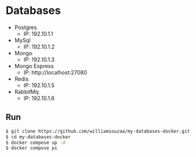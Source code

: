 # Databases

- Postgres
  - IP: 192.10.1.1
- MySql
  - IP: 192.10.1.2
- Mongo
  - IP: 192.10.1.3
- Mongo Express
  - IP: http://localhost:27080
- Redis
  - IP: 192.10.1.5
- RabbitMq
  - IP: 192.10.1.6


## Run

```sh
$ git clone https://github.com/williamsouzaa/my-databases-docker.git
$ cd my-databases-docker
$ docker compose up -d
$ docker compose ps
```

